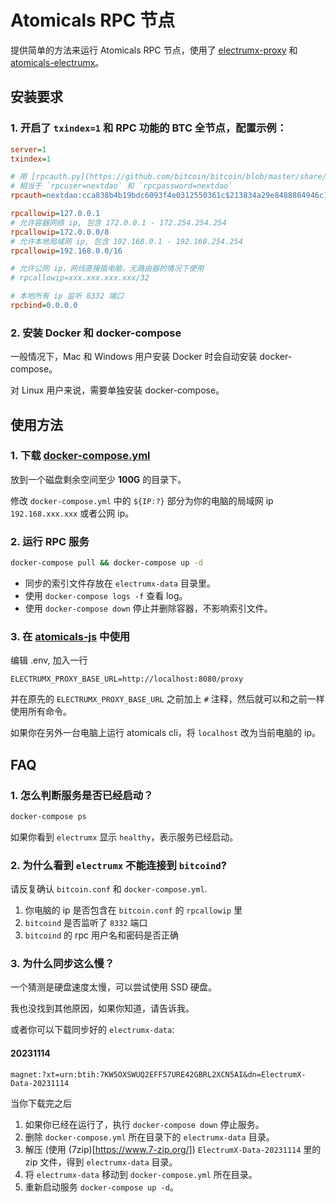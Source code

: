 # Atomicals RPC 节点

提供简单的方法来运行 Atomicals RPC 节点，使用了 [electrumx-proxy](https://github.com/atomicals/electrumx-proxy) 和 [atomicals-electrumx](https://github.com/atomicals/atomicals-electrumx)。


## 安装要求

### 1. 开启了 `txindex=1` 和 RPC 功能的 BTC 全节点，配置示例：

```ini
server=1
txindex=1

# 用 [rpcauth.py](https://github.com/bitcoin/bitcoin/blob/master/share/rpcauth/rpcauth.py) 生成
# 相当于 `rpcuser=nextdao` 和 `rpcpassword=nextdao`
rpcauth=nextdao:cca838b4b19bdc6093f4e0312550361c$213834a29e8488804946c196781059a7ee0ac2b48dbf896b4c6852060d9d83dd

rpcallowip=127.0.0.1
# 允许容器网络 ip, 包含 172.0.0.1 - 172.254.254.254
rpcallowip=172.0.0.0/8
# 允许本地局域网 ip, 包含 192.168.0.1 - 192.168.254.254
rpcallowip=192.168.0.0/16

# 允许公网 ip，网线直接插电脑，无路由器的情况下使用
# rpcallowip=xxx.xxx.xxx.xxx/32

# 本地所有 ip 监听 8332 端口
rpcbind=0.0.0.0
```

### 2. 安装 Docker 和 docker-compose

一般情况下，Mac 和 Windows 用户安装 Docker 时会自动安装 docker-compose。

对 Linux 用户来说，需要单独安装 docker-compose。

## 使用方法

### 1. 下载 [docker-compose.yml](https://github.com/Next-DAO/atomicals-electrumx-proxy-docker/raw/main/docker-compose.yml)

放到一个磁盘剩余空间至少 **100G** 的目录下。

修改 `docker-compose.yml` 中的 `${IP:?}` 部分为你的电脑的局域网 ip `192.168.xxx.xxx` 或者公网 ip。

### 2. 运行 RPC 服务

```bash
docker-compose pull && docker-compose up -d
```

- 同步的索引文件存放在 `electrumx-data` 目录里。
- 使用 `docker-compose logs -f` 查看 log。
- 使用 `docker-compose down` 停止并删除容器，不影响索引文件。

### 3. 在 [atomicals-js](https://github.com/atomicals/atomicals-js) 中使用

编辑 .env, 加入一行

```
ELECTRUMX_PROXY_BASE_URL=http://localhost:8080/proxy
```

并在原先的 `ELECTRUMX_PROXY_BASE_URL` 之前加上 `#` 注释，然后就可以和之前一样使用所有命令。

如果你在另外一台电脑上运行 atomicals cli，将 `localhost` 改为当前电脑的 ip。

## FAQ

### 1. 怎么判断服务是否已经启动？

```bash
docker-compose ps
```

如果你看到 `electrumx` 显示 `healthy`，表示服务已经启动。

### 2. 为什么看到 `electrumx` 不能连接到 `bitcoind`?

请反复确认 `bitcoin.conf` 和 `docker-compose.yml`.

1. 你电脑的 ip 是否包含在 `bitcoin.conf` 的 `rpcallowip` 里
2. `bitcoind` 是否监听了 `8332` 端口
3. `bitcoind` 的 rpc 用户名和密码是否正确

### 3. 为什么同步这么慢？

一个猜测是硬盘速度太慢，可以尝试使用 SSD 硬盘。

我也没找到其他原因，如果你知道，请告诉我。

或者你可以下载同步好的  `electrumx-data`:

#### 20231114
```
magnet:?xt=urn:btih:7KW5OXSWUQ2EFF57URE42GBRL2XCN5AI&dn=ElectrumX-Data-20231114
```

当你下载完之后
1. 如果你已经在运行了，执行 `docker-compose down` 停止服务。
2. 删除 `docker-compose.yml` 所在目录下的 `electrumx-data` 目录。
3. 解压 (使用 (7zip)[https://www.7-zip.org/]) `ElectrumX-Data-20231114` 里的 zip 文件，得到 `electrumx-data` 目录。
4. 将 `electrumx-data` 移动到 `docker-compose.yml` 所在目录。
5. 重新启动服务 `docker-compose up -d`。
